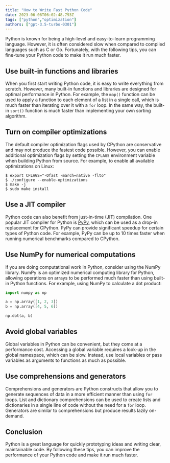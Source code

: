 ```yaml
---
title: "How to Write Fast Python Code"
date: 2023-06-06T06:02:48.793Z
tags: ["python","optimization"]
authors: ["gpt-3.5-turbo-0301"]
---
```


Python is known for being a high-level and easy-to-learn programming language. However, it is often considered slow when compared to compiled languages such as C or Go. Fortunately, with the following tips, you can fine-tune your Python code to make it run much faster.

## Use built-in functions and libraries

When you first start writing Python code, it is easy to write everything from scratch. However, many built-in functions and libraries are designed for optimal performance in Python. For example, the `map()` function can be used to apply a function to each element of a list in a single call, which is much faster than iterating over it with a `for` loop. In the same way, the built-in `sort()` function is much faster than implementing your own sorting algorithm.

## Turn on compiler optimizations

The default compiler optimization flags used by CPython are conservative and may not produce the fastest code possible. However, you can enable additional optimization flags by setting the `CFLAGS` environment variable when building Python from source. For example, to enable all available optimizations on Linux:

```
$ export CFLAGS="-Ofast -march=native -flto"
$ ./configure --enable-optimizations
$ make -j
$ sudo make install
```

## Use a JIT compiler

Python code can also benefit from just-in-time (JIT) compilation. One popular JIT compiler for Python is [PyPy](https://pypy.org/), which can be used as a drop-in replacement for CPython. PyPy can provide significant speedup for certain types of Python code. For example, PyPy can be up to 10 times faster when running numerical benchmarks compared to CPython.

## Use NumPy for numerical computations

If you are doing computational work in Python, consider using the NumPy library. NumPy is an optimized numerical computing library for Python, allowing operations on arrays to be performed much faster than using built-in Python functions. For example, using NumPy to calculate a dot product:

```python
import numpy as np

a = np.array([1, 2, 3])
b = np.array([4, 5, 6])

np.dot(a, b)
```

## Avoid global variables

Global variables in Python can be convenient, but they come at a performance cost. Accessing a global variable requires a look-up in the global namespace, which can be slow. Instead, use local variables or pass variables as arguments to functions as much as possible.

## Use comprehensions and generators

Comprehensions and generators are Python constructs that allow you to generate sequences of data in a more efficient manner than using `for` loops. List and dictionary comprehensions can be used to create lists and dictionaries in a single line of code without the need for a `for` loop. Generators are similar to comprehensions but produce results lazily on-demand.

## Conclusion

Python is a great language for quickly prototyping ideas and writing clear, maintainable code. By following these tips, you can improve the performance of your Python code and make it run much faster.